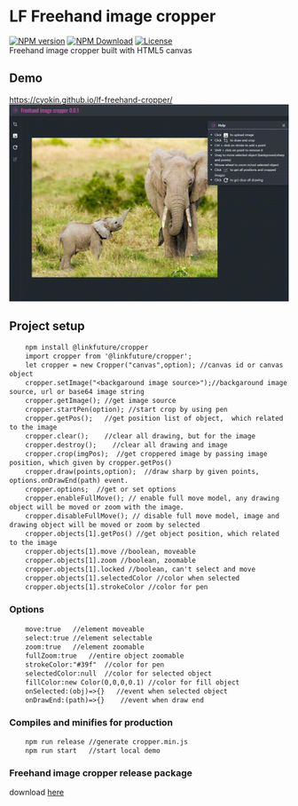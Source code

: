 # LF Freehand image cropper
<span class="badge-npmversion"><a href="https://npmjs.org/package/@linkfuture/cropper" title="View this project on NPM"><img src="https://img.shields.io/npm/v/@linkfuture/cropper.svg" alt="NPM version" /></a></span>
<span class="badge-npmdownloads"><a href="https://npmjs.org/package/@linkfuture/cropper" title="NPM Download"><img src="https://img.shields.io/npm/dm/@linkfuture/cropper.svg" alt="NPM Download" /></a></span> 
<span class="badge-npmlicense"><a href="#license" title="License"><img src="https://img.shields.io/npm/l/@linkfuture/cropper.svg?style=flat-square" alt="License" /></a></span>  
Freehand image cropper built with HTML5 canvas  
## Demo
https://cyokin.github.io/lf-freehand-cropper/ 
![Alt Text](demo/cropper.gif)
## Project setup
```
    npm install @linkfuture/cropper
    import cropper from '@linkfuture/cropper';
    let cropper = new Cropper("canvas",option); //canvas id or canvas object
    cropper.setImage("<backgaround image source>");//backgaround image source, url or base64 image string
    cropper.getImage(); //get image source
    cropper.startPen(option); //start crop by using pen 
    cropper.getPos();   //get position list of object,  which related to the image
    cropper.clear();    //clear all drawing, but for the image
    cropper.destroy();    //clear all drawing and image
    cropper.crop(imgPos);  //get croppered image by passing image position, which given by cropper.getPos()
    cropper.draw(points,option);  //draw sharp by given points, options.onDrawEnd(path) event.
    cropper.options;  //get or set options
    cropper.enableFullMove(); // enable full move model, any drawing object will be moved or zoom with the image. 
    cropper.disableFullMove(); // disable full move model, image and drawing object will be moved or zoom by selected 
    cropper.objects[1].getPos() //get object position, which related to the image
    cropper.objects[1].move //boolean, moveable
    cropper.objects[1].zoom //boolean, zoomable
    cropper.objects[1].locked //boolean, can't select and move
    cropper.objects[1].selectedColor //color when selected
    cropper.objects[1].strokeColor //color for pen 
```
### Options
```
    move:true   //element moveable
    select:true //element selectable
    zoom:true   //element zoomable
    fullZoom:true   //entire object zoomable
    strokeColor:"#39f"  //color for pen
    selectedColor:null  //color for selected object 
    fillColor:new Color(0,0,0,0.1) //color for fill object
    onSelected:(obj)=>{}   //event when selected object
    onDrawEnd:(path)=>{}    //event when draw end
```
### Compiles and minifies for production
```
    npm run release //generate cropper.min.js
    npm run start   //start local demo
```

### Freehand image cropper release package
download [here](lib/lf-cropper.min.js)
